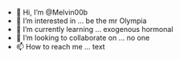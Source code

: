 - 👋 Hi, I’m @Melvin00b
- 👀 I’m interested in ... be the mr Olympia 
- 🌱 I’m currently learning ... exogenous hormonal 
- 💞️ I’m looking to collaborate on ... no one 
- 📫 How to reach me ... text 

<!---
Melvin00b/Melvin00b is a ✨ special ✨ repository because its `README.md` (this file) appears on your GitHub profile.
You can click the Preview link to take a look at your changes.
--->
